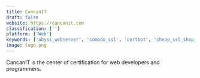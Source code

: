 ```yaml
---
title: CancanIT
draft: false 
website: https://cancanit.com
classification: ['']
platform: ['Web']
keywords: ['abyss_webserver', 'comodo_ssl', 'certbot', 'cheap_ssl_shop', 'codemy.net', 'coursera', 'digicert_certificate_inspector', 'fly.io', 'grasshopper_app', 'kb_ssl_enforcer', 'keycdn', 'laracasts', "let's_encrypt", 'progate', 'ssl_for_free', 'ssl2buy', 'the_arrangers_-_host', 'tinyurl', 'traefik', 'udacity', 'udemy', 'wt']
image: logo.png
---
```

CancanIT is the center of certification for web developers and programmers.